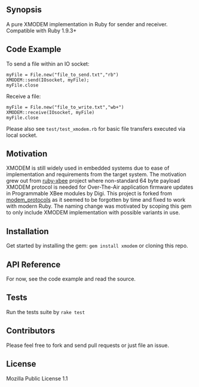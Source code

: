 ## Synopsis

A pure XMODEM implementation in Ruby for sender and receiver. Compatible with Ruby 1.9.3+

## Code Example

To send a file within an IO socket:
```
myFile = File.new("file_to_send.txt","rb")
XMODEM::send(IOsocket, myFile);
myFile.close
```

Receive a file:
```
myFile = File.new("file_to_write.txt","wb+")
XMODEM::receive(IOsocket, myFile)
myFile.close
```

Please also see `test/test_xmodem.rb` for basic file transfers executed via local socket.

## Motivation

XMODEM is still widely used in embedded systems due to ease of implementation and requirements from the target system. The motivation grew out from [ruby-xbee](https://github.com/exsilium/ruby-xbee) project where non-standard 64 byte payload XMODEM protocol is needed for Over-The-Air application firmware updates in Programmable XBee modules by Digi. This project is forked from [modem_protocols](https://rubygems.org/gems/modem_protocols) as it seemed to be forgotten by time and fixed to work with modern Ruby. The naming change was motivated by scoping this gem to only include XMODEM implementation with possible variants in use.

## Installation

Get started by installing the gem: `gem install xmodem` or cloning this repo.

## API Reference

For now, see the code example and read the source.

## Tests

Run the tests suite by `rake test`

## Contributors

Please feel free to fork and send pull requests or just file an issue.

## License

Mozilla Public License 1.1
